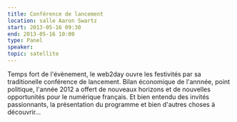 ```yaml
---
title: Conférence de lancement
location: salle Aaron Swartz
start: 2013-05-16 09:30
end: 2013-05-16 10:00
type: Panel
speaker: 
topic: satellite
---
```


Temps fort de l'évènement, le web2day ouvre les festivités par sa traditionelle conférence de lancement. Bilan économique de l'annnée, point politique, l'année 2012 a offert de nouveaux horizons et de nouvelles opportunités pour le numérique français. Et bien entendu des invités passionnants, la présentation du programme et bien d'autres choses à découvrir...